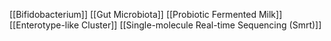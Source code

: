[[Bifidobacterium]]
[[Gut Microbiota]]
[[Probiotic Fermented Milk]]
[[Enterotype-like Cluster]]
[[Single-molecule Real-time Sequencing (Smrt)]]
